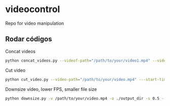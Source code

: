 # videocontrol

Repo for video manipulation

## Rodar códigos

Concat videos

```bash
python concat_videos.py --videof-path="/path/to/your/video1.mp4" --videos-path="/path/to/your/video2.mp4" --outdir="./outputs"
```

Cut video

```bash
python cut_video.py --video-path="/path/to/your/video.mp4" ---start-time=10 --end-time=50
```

Downsize vídeo, lower FPS, smaller file size

```bash
python downsize.py -v /path/to/your/video.mp4 -o ./output_dir -s 0.5 --fps 30.0
```
